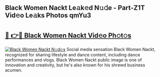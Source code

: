 ## Black Women Nackt Le𝚊k𝚎d N𝚞𝚍e - Part-Z1T Vid𝚎o Le𝚊ks Photos qmYu3

# <h2><a href="http://fb5wde.evod.top/?m=Black+Women+Nackt">🔗 👉🔴 Black Women Nackt Vid𝚎o Ph𝚘t𝚘s</a></h2>

[![Black Women Nackt N𝚞d𝚎s](https://i.imgur.com/8V9OHl7.gif)](http://fb5wde.evod.top/?m=Black+Women+Nackt)
Social media sensation Black Women Nackt, recognized for sharing lifestyle and dance content, including dance performances and vlogs. Black Women Nackt public image is one of innovation and creativity, but he's also known for his shrewd business acumen. 
